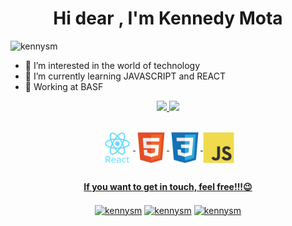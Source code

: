 <h1 align="center">Hi dear , I'm Kennedy Mota</h1>

<p align="left"> <img src="https://komarev.com/ghpvc/?username=kennysm" alt="kennysm"> </p>

- 🤔 I’m interested in the world of technology
- 👀 I’m currently learning JAVASCRIPT and REACT
- 🔭 Working at BASF


<!-- stats card-->
<div align="center">
  <a href="https://github.com/kennysm">
  <img height="160em" src="https://github-readme-stats.vercel.app/api?username=kennysm&show_icons=true&theme=tokyonight&include_all_commits=true&count_private=true"/>
  <img height="160em" src="https://github-readme-stats.vercel.app/api/top-langs/?username=kennysm&layout=compact&langs_count=7&theme=tokyonight"/>
</div>
  
  <!-- languages link-->
<div style="display: inline_block"><br>
  <p align="center">
    <img align="center" alt="REACT"src="https://raw.githubusercontent.com/devicons/devicon/master/icons/react/react-original-wordmark.svg" alt="react" width="50" height="50"/>
    <img align="center" alt="HTML" height="50" width="50" src="https://raw.githubusercontent.com/devicons/devicon/master/icons/html5/html5-original.svg">
    <img align="center" alt="CSS" height="50" width="50" src="https://raw.githubusercontent.com/devicons/devicon/master/icons/css3/css3-original.svg">
    <img align="center" alt="JS"src="https://raw.githubusercontent.com/devicons/devicon/master/icons/javascript/javascript-original.svg" alt="javascript" width="50"          height="50"/>
  </p>
</div> 
  
  ##
  
<!-- social media-->

 <h4 align="center">If you want to get in touch, feel free!!!😉</h4>
<p align="center">
<a href="https://www.linkedin.com/in/kennedysm41210b/" target="_blank"><img align="center" src="https://img.shields.io/badge/LinkedIn-0077B5?style=for-the-badge&logo=linkedin&logoColor=white" alt="kennysm" height="30" width="110" /></a>  
<a href="https://instagram.com/kenny_sm" target="_blank"><img align="center" src="https://img.shields.io/badge/Instagram-6B2337?style=for-the-badge&logo=instagram&logoColor=white" alt="kennysm" height="30" width="110" /></a>
<a href="mailto:kennedysantosmota22@gmail.com" target="_blank"><img align="center" src="https://img.shields.io/badge/Gmail-D14836?style=for-the-badge&logo=gmail&logoColor=white" alt="kennysm" height="30" width="110" /></a>
  
</p> 



